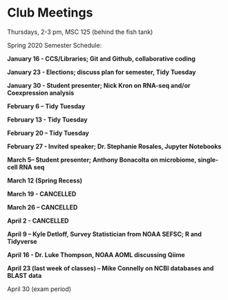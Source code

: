 # Club Meetings

Thursdays, 2-3 pm, MSC 125 (behind the fish tank)

Spring 2020 Semester Schedule:

**January 16  - CCS/Libraries; Git and Github, collaborative coding**

**January 23  - Elections; discuss plan for semester, Tidy Tuesday**

**January 30  - Student presenter; Nick Kron on RNA-seq and/or Coexpression analysis**

**February 6 – Tidy Tuesday**

**February 13 - Tidy Tuesday**

**February 20 – Tidy Tuesday**

**February 27 - Invited speaker; Dr. Stephanie Rosales, Jupyter Notebooks**

**March 5– Student presenter; Anthony Bonacolta on microbiome, single-cell RNA seq**

**March 12 (Spring Recess)**

**March 19 - CANCELLED**

**March 26 – CANCELLED**

**April 2 - CANCELLED**

**April 9 – Kyle Detloff, Survey Statistician from NOAA SEFSC; R and Tidyverse**

**April 16 - Dr. Luke Thompson, NOAA AOML discussing Qiime**

**April 23 (last week of classes) – Mike Connelly on NCBI databases and BLAST data**

April 30 (exam period)

